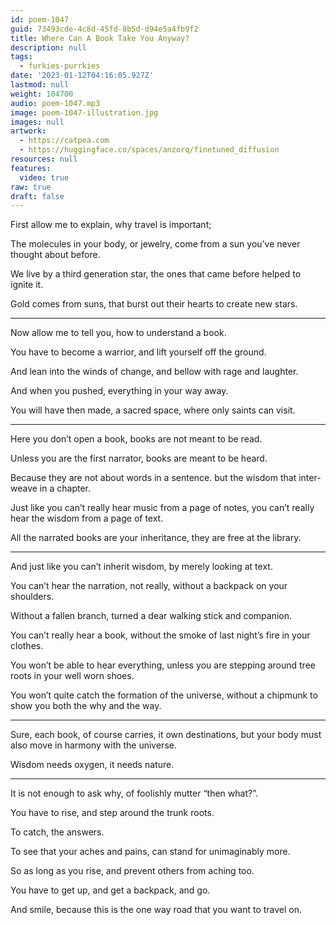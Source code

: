 ```yaml
---
id: poem-1047
guid: 73493cde-4c8d-45fd-8b5d-d94e5a4fb9f2
title: Where Can A Book Take You Anyway?
description: null
tags:
  - furkies-purrkies
date: '2023-01-12T04:16:05.927Z'
lastmod: null
weight: 104700
audio: poem-1047.mp3
image: poem-1047-illustration.jpg
images: null
artwork:
  - https://catpea.com
  - https://huggingface.co/spaces/anzorq/finetuned_diffusion
resources: null
features:
  video: true
raw: true
draft: false
---
```


First allow me to explain,
why travel is important;

The molecules in your body, or jewelry,
come from a sun you’ve never thought about before.

We live by a third generation star,
the ones that came before helped to ignite it.

Gold comes from suns,
that burst out their hearts to create new stars.

---

Now allow me to tell you,
how to understand a book.

You have to become a warrior,
and lift yourself off the ground.

And lean into the winds of change,
and bellow with rage and laughter.

And when you pushed,
everything in your way away.

You will have then made,
a sacred space, where only saints can visit.

---

Here you don’t open a book,
books are not meant to be read.

Unless you are the first narrator,
books are meant to be heard.

Because they are not about words in a sentence.
but the wisdom that inter-weave in a chapter.

Just like you can’t really hear music from a page of notes,
you can’t really hear the wisdom from a page of text.

All the narrated books are your inheritance,
they are free at the library.

---

And just like you can’t inherit wisdom,
by merely looking at text.

You can’t hear the narration, not really,
without a backpack on your shoulders.

Without a fallen branch,
turned a dear walking stick and companion.

You can’t really hear a book,
without the smoke of last night’s fire in your clothes.

You won’t be able to hear everything,
unless you are stepping around tree roots in your well worn shoes.

You won’t quite catch the formation of the universe,
without a chipmunk to show you both the why and the way.

---

Sure, each book, of course carries, it own destinations,
but your body must also move in harmony with the universe.

Wisdom needs oxygen,
it needs nature.

---

It is not enough to ask why,
of foolishly mutter “then what?”.

You have to rise,
and step around the trunk roots.

To catch,
the answers.

To see that your aches and pains,
can stand for unimaginably more.

So as long as you rise,
and prevent others from aching too.

You have to get up,
and get a backpack, and go.

And smile,
because this is the one way road that you want to travel on.
